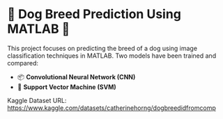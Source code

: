 
# 🐶 Dog Breed Prediction Using MATLAB 🐶

This project focuses on predicting the breed of a dog using image classification techniques in MATLAB. Two models have been trained and compared:

- 📦 **Convolutional Neural Network (CNN)**
- 🧠 **Support Vector Machine (SVM)**


Kaggle 
Dataset URL: https://www.kaggle.com/datasets/catherinehorng/dogbreedidfromcomp


